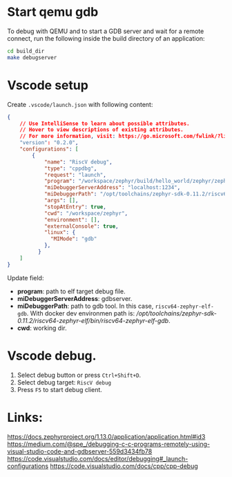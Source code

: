 # Start qemu gdb
To debug with QEMU and to start a GDB server and wait for a remote connect, run the following inside the build directory of an application:

```bash
cd build_dir
make debugserver
```

# Vscode setup
Create `.vscode/launch.json` with following content:
```json
{
    // Use IntelliSense to learn about possible attributes.
    // Hover to view descriptions of existing attributes.
    // For more information, visit: https://go.microsoft.com/fwlink/?linkid=830387
    "version": "0.2.0",
    "configurations": [
        {
            "name": "RiscV debug",
            "type": "cppdbg",
            "request": "launch",
            "program": "/workspace/zephyr/build/hello_world/zephyr/zephyr.elf",
            "miDebuggerServerAddress": "localhost:1234",
            "miDebuggerPath": "/opt/toolchains/zephyr-sdk-0.11.2/riscv64-zephyr-elf/bin/riscv64-zephyr-elf-gdb",
            "args": [],
            "stopAtEntry": true,
            "cwd": "/workspace/zephyr",
            "environment": [],
            "externalConsole": true,
            "linux": {
              "MIMode": "gdb"
            },
          }
    ]
}
```

Update field: 
+ **program**: path to elf target debug file.
+ **miDebuggerServerAddress**: gdbserver.
+ **miDebuggerPath**: path to gdb tool. In this case, `riscv64-zephyr-elf-gdb`. With docker dev environmen path is: */opt/toolchains/zephyr-sdk-0.11.2/riscv64-zephyr-elf/bin/riscv64-zephyr-elf-gdb*.
+ **cwd**: working dir.

# Vscode debug.
1. Select debug button or press `Ctrl+Shift+D`.
2. Select debug target: `RiscV debug`
5. Press `F5` to start debug client.

# Links:
https://docs.zephyrproject.org/1.13.0/application/application.html#id3
https://medium.com/@spe_/debugging-c-c-programs-remotely-using-visual-studio-code-and-gdbserver-559d3434fb78
https://code.visualstudio.com/docs/editor/debugging#_launch-configurations
https://code.visualstudio.com/docs/cpp/cpp-debug